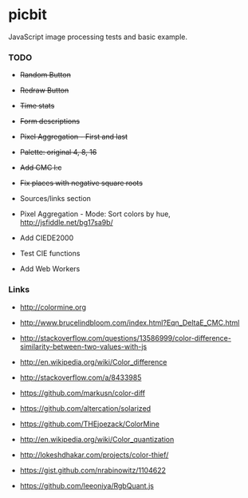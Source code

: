 # picbit
JavaScript image processing tests and basic example.

### TODO

- ~~Random Button~~
- ~~Redraw Button~~
- ~~Time stats~~
- ~~Form descriptions~~
- ~~Pixel Aggregation - First and last~~
- ~~Palette: original 4, 8, 16~~
- ~~Add CMC l:c~~
- ~~Fix places with negative square roots~~

- Sources/links section
- Pixel Aggregation - Mode: Sort colors by hue, http://jsfiddle.net/bg17sa9b/
- Add CIEDE2000
- Test CIE functions
- Add Web Workers

### Links

- http://colormine.org
- http://www.brucelindbloom.com/index.html?Eqn_DeltaE_CMC.html
- http://stackoverflow.com/questions/13586999/color-difference-similarity-between-two-values-with-js
- http://en.wikipedia.org/wiki/Color_difference
- http://stackoverflow.com/a/8433985
- https://github.com/markusn/color-diff
- https://github.com/altercation/solarized
- https://github.com/THEjoezack/ColorMine

- http://en.wikipedia.org/wiki/Color_quantization
- http://lokeshdhakar.com/projects/color-thief/
- https://gist.github.com/nrabinowitz/1104622
- https://github.com/leeoniya/RgbQuant.js